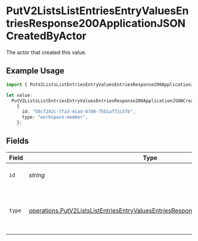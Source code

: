 # PutV2ListsListEntriesEntryValuesEntriesResponse200ApplicationJSONCreatedByActor

The actor that created this value.

## Example Usage

```typescript
import { PutV2ListsListEntriesEntryValuesEntriesResponse200ApplicationJSONCreatedByActor } from "attio-js/models/operations";

let value:
  PutV2ListsListEntriesEntryValuesEntriesResponse200ApplicationJSONCreatedByActor =
    {
      id: "50cf242c-7fa3-4cad-87d0-75b1af71c57b",
      type: "workspace-member",
    };
```

## Fields

| Field                                                                                                                                                                                | Type                                                                                                                                                                                 | Required                                                                                                                                                                             | Description                                                                                                                                                                          |
| ------------------------------------------------------------------------------------------------------------------------------------------------------------------------------------ | ------------------------------------------------------------------------------------------------------------------------------------------------------------------------------------ | ------------------------------------------------------------------------------------------------------------------------------------------------------------------------------------ | ------------------------------------------------------------------------------------------------------------------------------------------------------------------------------------ |
| `id`                                                                                                                                                                                 | *string*                                                                                                                                                                             | :heavy_minus_sign:                                                                                                                                                                   | An ID to identify the actor.                                                                                                                                                         |
| `type`                                                                                                                                                                               | [operations.PutV2ListsListEntriesEntryValuesEntriesResponse200ApplicationJSONType](../../models/operations/putv2listslistentriesentryvaluesentriesresponse200applicationjsontype.md) | :heavy_minus_sign:                                                                                                                                                                   | The type of actor. [Read more information on actor types here](/docs/actors).                                                                                                        |